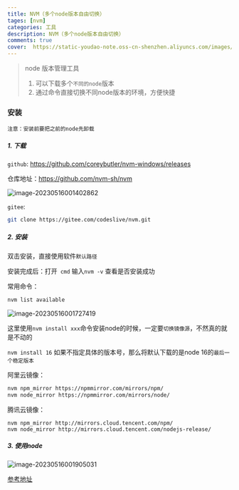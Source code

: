 ```yaml
---
title: NVM（多个node版本自由切换）
tages: [nvm]
categories: 工具
description: NVM（多个node版本自由切换）
comments: true
cover:  https://static-youdao-note.oss-cn-shenzhen.aliyuncs.com/images/202305270040290.webp?x-oss-process=style/webp
---
```


> node 版本管理工具 
>
> 1. 可以下载多个`不同的node`版本
> 2. 通过命令直接切换不同node版本的环境，方便快捷



### 安装

`注意：安装前要把之前的node先卸载`

##### 1. 下载

`github`: https://github.com/coreybutler/nvm-windows/releases

仓库地址：https://github.com/nvm-sh/nvm

![image-20230516001402862](https://cdn.staticaly.com/gh/codeslive/images-pages@main/2023/202305160059867.webp)

`gitee`:

```bash
git clone https://gitee.com/codeslive/nvm.git
```

##### 2. 安装

双击安装，直接使用软件`默认路径`

安装完成后：打开` cmd` 输入`nvm -v` 查看是否安装成功

常用命令：

```bash
nvm list available
```

![image-20230516001727419](https://cdn.staticaly.com/gh/codeslive/images-pages@main/2023/202305160100166.webp)

这里使用`nvm install xxx`命令安装node的时候，一定要`切换镜像源`，不然真的就是不动的

`nvm install 16` 如果不指定具体的版本号，那么将默认下载的是node 16的`最后一个稳定版本`

阿里云镜像：

```bash
nvm npm_mirror https://npmmirror.com/mirrors/npm/
nvm node_mirror https://npmmirror.com/mirrors/node/
```

腾讯云镜像：

```
nvm npm_mirror http://mirrors.cloud.tencent.com/npm/
nvm node_mirror http://mirrors.cloud.tencent.com/nodejs-release/
```

##### 3. 使用node

![image-20230516001905031](https://cdn.staticaly.com/gh/codeslive/images-pages@main/2023/202305160100668.webp)



[参考地址](https://nvm.uihtm.com/#:~:text=%E5%A6%82%E6%9E%9C%E4%B8%8B%E8%BD%BDnode%E8%BF%87%E6%85%A2%E6%88%96%E8%80%85%E5%AE%89%E8%A3%85%E5%A4%B1%E8%B4%A5%EF%BC%8C%E8%AF%B7%E6%9B%B4%E6%8D%A2%E5%9B%BD%E5%86%85%E9%95%9C%E5%83%8F%E6%BA%90%2C%20%E5%9C%A8,nvm%20%E7%9A%84%E5%AE%89%E8%A3%85%E8%B7%AF%E5%BE%84%E4%B8%8B%EF%BC%8C%E6%89%BE%E5%88%B0%20settings.txt%EF%BC%8C%E8%AE%BE%E7%BD%AEnode_mirro%E4%B8%8Enpm_mirror%E4%B8%BA%E5%9B%BD%E5%86%85%E9%95%9C%E5%83%8F%E5%9C%B0%E5%9D%80%E3%80%82)